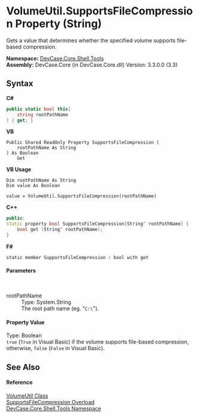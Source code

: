 # VolumeUtil.SupportsFileCompression Property (String)
 

Gets a value that determines whether the specified volume supports file-based compression.

**Namespace:**&nbsp;<a href="N_DevCase_Core_Shell_Tools">DevCase.Core.Shell.Tools</a><br />**Assembly:**&nbsp;DevCase.Core (in DevCase.Core.dll) Version: 3.3.0.0 (3.3)

## Syntax

**C#**<br />
``` C#
public static bool this[
	string rootPathName
] { get; }
```

**VB**<br />
``` VB
Public Shared ReadOnly Property SupportsFileCompression ( 
	rootPathName As String
) As Boolean
	Get
```

**VB Usage**<br />
``` VB Usage
Dim rootPathName As String
Dim value As Boolean

value = VolumeUtil.SupportsFileCompression(rootPathName)

```

**C++**<br />
``` C++
public:
static property bool SupportsFileCompression[String^ rootPathName] {
	bool get (String^ rootPathName);
}
```

**F#**<br />
``` F#
static member SupportsFileCompression : bool with get

```


#### Parameters
&nbsp;<dl><dt>rootPathName</dt><dd>Type: System.String<br />The root path name (eg. "`C:\`").</dd></dl>

#### Property Value
Type: Boolean<br />`true` (`True` in Visual Basic) if the volume supports file-based compression, otherwise, `false` (`False` in Visual Basic).

## See Also


#### Reference
<a href="T_DevCase_Core_Shell_Tools_VolumeUtil">VolumeUtil Class</a><br /><a href="Overload_DevCase_Core_Shell_Tools_VolumeUtil_SupportsFileCompression">SupportsFileCompression Overload</a><br /><a href="N_DevCase_Core_Shell_Tools">DevCase.Core.Shell.Tools Namespace</a><br />